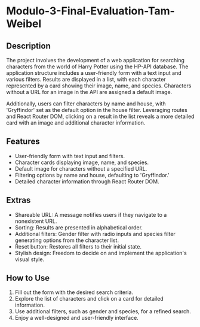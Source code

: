 # Modulo-3-Final-Evaluation-Tam-Weibel

## Description

The project involves the development of a web application for searching characters from the world of Harry Potter using the HP-API database. The application structure includes a user-friendly form with a text input and various filters. Results are displayed in a list, with each character represented by a card showing their image, name, and species. Characters without a URL for an image in the API are assigned a default image.

Additionally, users can filter characters by name and house, with 'Gryffindor' set as the default option in the house filter. Leveraging routes and React Router DOM, clicking on a result in the list reveals a more detailed card with an image and additional character information.

## Features

- User-friendly form with text input and filters.
- Character cards displaying image, name, and species.
- Default image for characters without a specified URL.
- Filtering options by name and house, defaulting to 'Gryffindor.'
- Detailed character information through React Router DOM.

## Extras

- Shareable URL: A message notifies users if they navigate to a nonexistent URL.
- Sorting: Results are presented in alphabetical order.
- Additional filters: Gender filter with radio inputs and species filter generating options from the character list.
- Reset button: Restores all filters to their initial state.
- Stylish design: Freedom to decide on and implement the application's visual style.

## How to Use

1. Fill out the form with the desired search criteria.
2. Explore the list of characters and click on a card for detailed information.
3. Use additional filters, such as gender and species, for a refined search.
4. Enjoy a well-designed and user-friendly interface.
